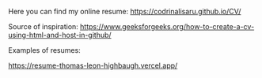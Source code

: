 Here you can find my online resume: https://codrinalisaru.github.io/CV/

Source of inspiration: https://www.geeksforgeeks.org/how-to-create-a-cv-using-html-and-host-in-github/

Examples of resumes:

https://resume-thomas-leon-highbaugh.vercel.app/

